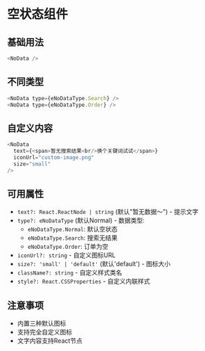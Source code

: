# 空状态组件

## 基础用法

```js
<NoData />
```

## 不同类型

```js
<NoData type={eNoDataType.Search} />
<NoData type={eNoDataType.Order} />
```

## 自定义内容

```js
<NoData 
  text={<span>暂无搜索结果<br/>换个关键词试试</span>}
  iconUrl="custom-image.png"
  size="small"
/>
```

## 可用属性
- `text?: React.ReactNode | string` (默认"暂无数据～") - 提示文字
- `type?: eNoDataType` (默认Normal) - 数据类型:
  - `eNoDataType.Normal`: 默认空状态
  - `eNoDataType.Search`: 搜索无结果
  - `eNoDataType.Order`: 订单为空
- `iconUrl?: string` - 自定义图标URL
- `size?: 'small' | 'default'` (默认'default') - 图标大小
- `className?: string` - 自定义样式类名
- `style?: React.CSSProperties` - 自定义内联样式

## 注意事项
- 内置三种默认图标
- 支持完全自定义图标
- 文字内容支持React节点
